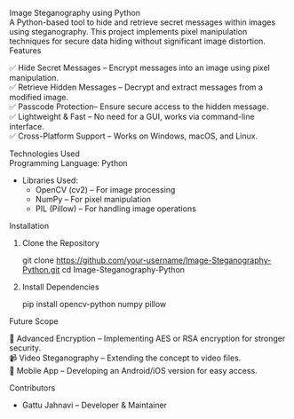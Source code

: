 Image Steganography using Python  
A Python-based tool to hide and retrieve secret messages within images using steganography. This project implements pixel manipulation techniques for secure data hiding without significant image distortion.  
Features

✅ Hide Secret Messages – Encrypt messages into an image using pixel manipulation.  
✅ Retrieve Hidden Messages – Decrypt and extract messages from a modified image.  
✅ Passcode Protection– Ensure secure access to the hidden message.  
✅ Lightweight & Fast – No need for a GUI, works via command-line interface.  
✅ Cross-Platform Support – Works on Windows, macOS, and Linux.  

Technologies Used  
Programming Language: Python  
- Libraries Used:  
  - OpenCV (cv2) – For image processing  
  - NumPy – For pixel manipulation  
  - PIL (Pillow) – For handling image operations  

Installation  
1. Clone the Repository
   
   git clone https://github.com/your-username/Image-Steganography-Python.git
   cd Image-Steganography-Python
    
3. Install Dependencies
   
   pip install opencv-python numpy pillow

Future Scope 

🚀 Advanced Encryption – Implementing AES or RSA encryption for stronger security.  
📹 Video Steganography – Extending the concept to video files.  
📱 Mobile App – Developing an Android/iOS version for easy access.  

Contributors
- Gattu Jahnavi – Developer & Maintainer  
